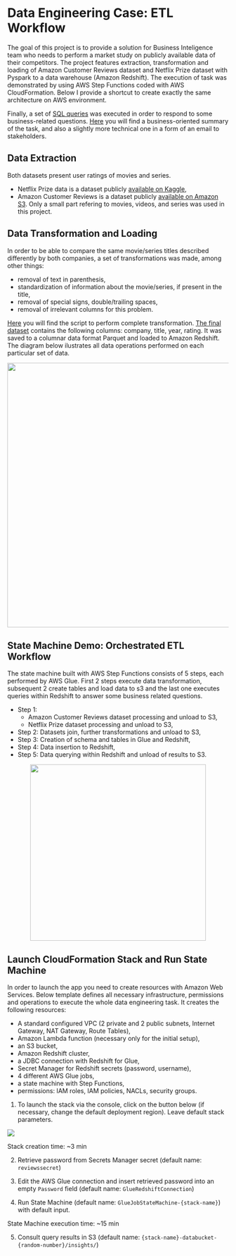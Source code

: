 # Data Engineering Case: ETL Workflow
The goal of this project is to provide a solution for Business Inteligence team who needs to perform a market study on publicly available data of their competitors. The project features extraction, transformation and loading of Amazon Customer Reviews dataset and Netflix Prize dataset with Pyspark to a data warehouse (Amazon Redshift). The execution of task was demonstrated by using AWS Step Functions coded with AWS CloudFormation. Below I provide a shortcut to create exactly the same architecture on AWS environment.

Finally, a set of [SQL queries](https://github.com/molly-moon/data-engineering-case/blob/master/sql/business_queries.sql) was executed in order to respond to some business-related questions. [Here](https://raw.githubusercontent.com/molly-moon/data-engineering-case/master/emails.txt) you will find a business-oriented summary of the task, and also a slightly more technical one in a form of an email to stakeholders. 

## Data Extraction
Both datasets present user ratings of movies and series. 
- Netflix Prize data is a dataset publicly [available on Kaggle](https://www.kaggle.com/netflix-inc/netflix-prize-data),
- Amazon Customer Reviews is a dataset publicly [available on Amazon S3](https://s3.amazonaws.com/amazon-reviews-pds/readme.html). Only a small part refering to movies, videos, and series was used in this project.

## Data Transformation and Loading
In order to be able to compare the same movie/series titles described differently by both companies, a set of transformations was made, among other things: 
- removal of text in parenthesis,
- standardization of information about the movie/series, if present in the title,
- removal of special signs, double/trailing spaces,
- removal of irrelevant columns for this problem.

[Here](https://github.com/molly-moon/data-engineering-case/blob/master/data-transformation.py) you will find the script to perform complete transformation. [The final dataset](https://github.com/molly-moon/data-engineering-case/tree/master/final_data.parquet) contains the following columns: company, title, year, rating. It was saved to a columnar data format Parquet and loaded to Amazon Redshift. The diagram below ilustrates all data operations performed on each particular set of data. 

<p align=center>
  <img src="https://github.com/molly-moon/data-engineering-case/blob/master/images/logical-diagram.png" height=600/>
  </p>
<p align=center>

## State Machine Demo: Orchestrated ETL Workflow
The state machine built with AWS Step Functions consists of 5 steps, each performed by AWS Glue. First 2 steps execute data transformation, subsequent 2 create tables and load data to s3 and the last one executes queries within Redshift to answer some business related questions. 

- Step 1: 
    - Amazon Customer Reviews dataset processing and unload to S3,
    - Netflix Prize dataset processing and unload to S3,
- Step 2: Datasets join, further transformations and unload to S3,
- Step 3: Creation of schema and tables in Glue and Redshift,
- Step 4: Data insertion to Redshift,
- Step 5: Data querying within Redshift and unload of results to S3. 

<p align=center>
  <img src="https://github.com/molly-moon/data-engineering-case/blob/master/images/state-machine.png" height=400/>
  </p>
<p align=center>

## Launch CloudFormation Stack and Run State Machine 

In order to launch the app you need to create resources with Amazon Web Services. Below template defines all necessary infrastructure, permissions and operations to execute the whole data engineering task. It creates the following resources:
- A standard configured VPC (2 private and 2 public subnets, Internet Gateway, NAT Gateway, Route Tables),
- Amazon Lambda function (necessary only for the initial setup),
- an S3 bucket,
- Amazon Redshift cluster,
- a JDBC connection with Redshift for Glue,
- Secret Manager for Redshift secrets (password, username),
- 4 different AWS Glue jobs,
- a state machine with Step Functions,
- permissions: IAM roles, IAM policies, NACLs, security groups.

1. To launch the stack via the console, click on the button below (if necessary, change the default deployment region). Leave default stack parameters.

[<img src='https://github.com/molly-moon/app-object-detection/blob/master/images/cloudformation-launch-stack.png?raw=true'>](https://console.aws.amazon.com/cloudformation/home?region=us-east-1#/stacks/new?stackName=etl_queries&templateURL=https://ala-artifacts.s3.us-east-2.amazonaws.com/template.yml) 

Stack creation time: ~3 min

2. Retrieve password from Secrets Manager secret (default name: ```reviewssecret```)

3. Edit the AWS Glue connection and insert retrieved password into an empty ```Password``` field (default name: ```GlueRedshiftConnection```)

4. Run State Machine (default name: ```GlueJobStateMachine-{stack-name}```) with default input.

  State Machine execution time: ~15 min

5. Consult query results in S3 (default name: ```{stack-name}-databucket-{random-number}/insights/```)
